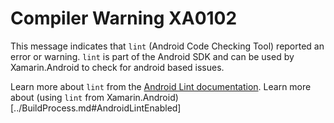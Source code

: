 # Compiler Warning XA0102

This message indicates that `lint` (Android Code Checking Tool) reported an error or warning. 
`lint` is part of the Android SDK and can be used by Xamarin.Android to check for android based issues.

Learn more about `lint` from the [Android Lint documentation](http://www.androiddocs.com/tools/help/lint.html).
Learn more about (using `lint` from Xamarin.Android)[../BuildProcess.md#AndroidLintEnabled] 
